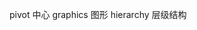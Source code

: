 <!--
 * @Author: 15868707168@163.com 15868707168@163.com
 * @Date: 2023-02-16 15:53:35
 * @LastEditors: 15868707168@163.com 15868707168@163.com
 * @LastEditTime: 2023-02-16 17:19:35
 * @FilePath: \StudyNote\常用英文.md
 * @Description: 这是默认设置,请设置`customMade`, 打开koroFileHeader查看配置 进行设置: https://github.com/OBKoro1/koro1FileHeader/wiki/%E9%85%8D%E7%BD%AE
-->
pivot 中心
graphics 图形
hierarchy 层级结构